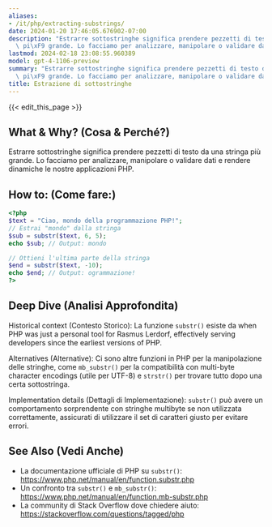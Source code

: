 ```yaml
---
aliases:
- /it/php/extracting-substrings/
date: 2024-01-20 17:46:05.676902-07:00
description: "Estrarre sottostringhe significa prendere pezzetti di testo da una stringa\
  \ pi\xF9 grande. Lo facciamo per analizzare, manipolare o validare dati e rendere\u2026"
lastmod: 2024-02-18 23:08:55.960389
model: gpt-4-1106-preview
summary: "Estrarre sottostringhe significa prendere pezzetti di testo da una stringa\
  \ pi\xF9 grande. Lo facciamo per analizzare, manipolare o validare dati e rendere\u2026"
title: Estrazione di sottostringhe
---
```


{{< edit_this_page >}}

## What & Why? (Cosa & Perché?)
Estrarre sottostringhe significa prendere pezzetti di testo da una stringa più grande. Lo facciamo per analizzare, manipolare o validare dati e rendere dinamiche le nostre applicazioni PHP.

## How to: (Come fare:)
```PHP
<?php
$text = "Ciao, mondo della programmazione PHP!";
// Estrai "mondo" dalla stringa
$sub = substr($text, 6, 5);
echo $sub; // Output: mondo

// Ottieni l'ultima parte della stringa
$end = substr($text, -10);
echo $end; // Output: ogrammazione!
?>
```

## Deep Dive (Analisi Approfondita)
Historical context (Contesto Storico): La funzione `substr()` esiste da when PHP was just a personal tool for Rasmus Lerdorf, effectively serving developers since the earliest versions of PHP.

Alternatives (Alternative): Ci sono altre funzioni in PHP per la manipolazione delle stringhe, come `mb_substr()` per la compatibilità con multi-byte character encodings (utile per UTF-8) e `strstr()` per trovare tutto dopo una certa sottostringa.

Implementation details (Dettagli di Implementazione): `substr()` può avere un comportamento sorprendente con stringhe multibyte se non utilizzata correttamente, assicurati di utilizzare il set di caratteri giusto per evitare errori.

## See Also (Vedi Anche)
- La documentazione ufficiale di PHP su `substr()`: https://www.php.net/manual/en/function.substr.php
- Un confronto tra `substr()` e `mb_substr()`: https://www.php.net/manual/en/function.mb-substr.php
- La community di Stack Overflow dove chiedere aiuto: https://stackoverflow.com/questions/tagged/php
